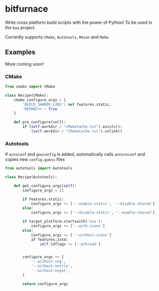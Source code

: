 # bitfurnace

Write cross platform build scripts with the power of Python! 
To be used in the `boa` project.

Currently supports `CMake`, `Autotools`, `Meson` and `Make`.

## Examples

More coming soon!

### CMake

```py
from cmake import CMake

class Recipe(CMake):
    cmake_configure_args = {
        'BUILD_SHARED_LIBS': not features.static,
        'REPROC++': True
    }

    def pre_configure(self):
        if (self.workdir / "CMakeCache.txt").exists():
            (self.workdir / "CMakeCache.txt").unlink()
```

### Autotools

If `autoconf` and `gnuconfig` is added, automatically calls `autoreconf` and copies new `config.guess` files

```py
from autotools import Autotools

class Recipe(Autotools):

	def get_configure_args(self):
		configure_args = []

		if features.static:
			configure_args += ['--enable-static', '--disable-shared']
		else:
			configure_args += ['--disable-static', '--enable-shared']

		if target_platform.startswith('osx'):
			configure_args += ['--with-iconv']
		else:
			configure_args += ['--without-iconv']
			if features.zstd:
				self.ldflags += ['-pthread']


		configure_args += [
			'--without-cng',
			'--without-nettle',
			'--without-expat',
		]

		return configure_args
```